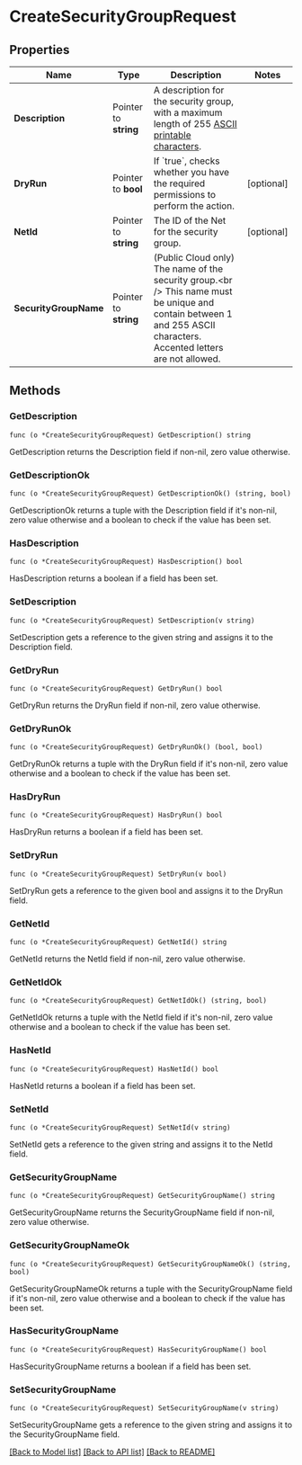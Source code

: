 # CreateSecurityGroupRequest

## Properties

Name | Type | Description | Notes
------------ | ------------- | ------------- | -------------
**Description** | Pointer to **string** | A description for the security group, with a maximum length of 255 [ASCII printable characters](https://en.wikipedia.org/wiki/ASCII#Printable_characters). | 
**DryRun** | Pointer to **bool** | If &#x60;true&#x60;, checks whether you have the required permissions to perform the action. | [optional] 
**NetId** | Pointer to **string** | The ID of the Net for the security group. | [optional] 
**SecurityGroupName** | Pointer to **string** | (Public Cloud only) The name of the security group.&lt;br /&gt; This name must be unique and contain between 1 and 255 ASCII characters. Accented letters are not allowed. | 

## Methods

### GetDescription

`func (o *CreateSecurityGroupRequest) GetDescription() string`

GetDescription returns the Description field if non-nil, zero value otherwise.

### GetDescriptionOk

`func (o *CreateSecurityGroupRequest) GetDescriptionOk() (string, bool)`

GetDescriptionOk returns a tuple with the Description field if it's non-nil, zero value otherwise
and a boolean to check if the value has been set.

### HasDescription

`func (o *CreateSecurityGroupRequest) HasDescription() bool`

HasDescription returns a boolean if a field has been set.

### SetDescription

`func (o *CreateSecurityGroupRequest) SetDescription(v string)`

SetDescription gets a reference to the given string and assigns it to the Description field.

### GetDryRun

`func (o *CreateSecurityGroupRequest) GetDryRun() bool`

GetDryRun returns the DryRun field if non-nil, zero value otherwise.

### GetDryRunOk

`func (o *CreateSecurityGroupRequest) GetDryRunOk() (bool, bool)`

GetDryRunOk returns a tuple with the DryRun field if it's non-nil, zero value otherwise
and a boolean to check if the value has been set.

### HasDryRun

`func (o *CreateSecurityGroupRequest) HasDryRun() bool`

HasDryRun returns a boolean if a field has been set.

### SetDryRun

`func (o *CreateSecurityGroupRequest) SetDryRun(v bool)`

SetDryRun gets a reference to the given bool and assigns it to the DryRun field.

### GetNetId

`func (o *CreateSecurityGroupRequest) GetNetId() string`

GetNetId returns the NetId field if non-nil, zero value otherwise.

### GetNetIdOk

`func (o *CreateSecurityGroupRequest) GetNetIdOk() (string, bool)`

GetNetIdOk returns a tuple with the NetId field if it's non-nil, zero value otherwise
and a boolean to check if the value has been set.

### HasNetId

`func (o *CreateSecurityGroupRequest) HasNetId() bool`

HasNetId returns a boolean if a field has been set.

### SetNetId

`func (o *CreateSecurityGroupRequest) SetNetId(v string)`

SetNetId gets a reference to the given string and assigns it to the NetId field.

### GetSecurityGroupName

`func (o *CreateSecurityGroupRequest) GetSecurityGroupName() string`

GetSecurityGroupName returns the SecurityGroupName field if non-nil, zero value otherwise.

### GetSecurityGroupNameOk

`func (o *CreateSecurityGroupRequest) GetSecurityGroupNameOk() (string, bool)`

GetSecurityGroupNameOk returns a tuple with the SecurityGroupName field if it's non-nil, zero value otherwise
and a boolean to check if the value has been set.

### HasSecurityGroupName

`func (o *CreateSecurityGroupRequest) HasSecurityGroupName() bool`

HasSecurityGroupName returns a boolean if a field has been set.

### SetSecurityGroupName

`func (o *CreateSecurityGroupRequest) SetSecurityGroupName(v string)`

SetSecurityGroupName gets a reference to the given string and assigns it to the SecurityGroupName field.


[[Back to Model list]](../README.md#documentation-for-models) [[Back to API list]](../README.md#documentation-for-api-endpoints) [[Back to README]](../README.md)



